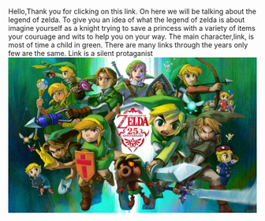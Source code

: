Hello,Thank you for clicking on this link. On here we will be talking about the legend of zelda. To give you an idea of what the legend of zelda is about imagine yourself as a knight trying to save a princess with a variety of items your couruage and wits to help you on your way.
The main character,link, is most of time a child in green. There are many links through the years only few are the same. Link is a silent protaganist
<img src="ZOI">
